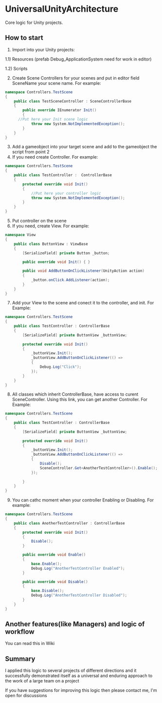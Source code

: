 # UniversalUnityArchitecture
Core logic for Unity projects. 
## How to start
1) Import into your Unity projects:

1.1) Resources (prefab Debug_ApplicationSystem need for work in editor)

1.2) Scripts

2) Create Scene Controllers for your scenes and put in editor field SceneName your scene name. For example:
```C#
namespace Controllers.TestScene
{
	public class TestSceneController : SceneControllerBase 
	{
		public override IEnumerator Init()
		{
      //Put here your Init scene logic
			throw new System.NotImplementedException();
		}
	}
}
```
3) Add a gameobject into your target scene and add to the gameobject the script from point 2
4) If you need create Controller. For example:
```C#
namespace Controllers.TestScene
{
	public class TestController :  ControllerBase
	{
		protected override void Init()
		{
			//Put here your controller logic
			throw new System.NotImplementedException();
		}
	}
}
```
5) Put controller on the scene 
6) If you need, create View. For example:
```C#
namespace View
{
	public class ButtonView : ViewBase
	{
		[SerializeField] private Button _button;
	
		public override void Init() { }

		public void AddButtonOnClickListener(UnityAction action)
		{
			_button.onClick.AddListener(action);
		}
	}
}
```
7) Add your View to the scene and conect it to the controller, and init. For Example:
```C#
namespace Controllers.TestScene
{
	public class TestController : ControllerBase
	{
		[SerializeField] private ButtonView _buttonView;
		
		protected override void Init()
		{
			_buttonView.Init();
			_buttonView.AddButtonOnClickListener(() =>
			{
				Debug.Log("Click");
			});
		}
	}
}
```
8) All classes which inherit ControllerBase, have access to curent SceneController. Using this link, you can get another Controller. For Example:
```C#
namespace Controllers.TestScene
{
	public class TestController : ControllerBase
	{
		[SerializeField] private ButtonView _buttonView;
		
		protected override void Init()
		{
			_buttonView.Init();
			_buttonView.AddButtonOnClickListener(() =>
			{
				Disable();
				SceneController.Get<AnotherTestController>().Enable();
			});   
      
		}
	}
}
```
9) You can cathc moment when your controller Enabling or Disabling. For example:
```C#
namespace Controllers.TestScene
{
	public class AnotherTestController : ControllerBase
	{
		protected override void Init()
		{
			Disable();
		}

		public override void Enable()
		{
			base.Enable();
			Debug.Log("AnotherTestController Enabled");
		}

		public override void Disable()
		{
			base.Disable();
			Debug.Log("AnotherTestController Disabled");
		}
	}
}
```
## Another features(like Managers) and logic of workflow
You can read this in Wiki
## Summary
I applied this logic to several projects of different directions and it successfully demonstrated itself as a universal and enduring approach to the work of a large team on a project

If you have suggestions for improving this logic then please contact me, I'm open for discussions
